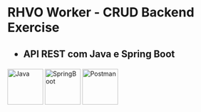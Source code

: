 <h1>
    RHVO Worker - CRUD Backend Exercise
</h1>
<h2>
    <ul dir="auto">
        <li>API REST com Java e Spring Boot</li>
    </ul>
</h2>
<div display: inline-block>
    <img src="https://cdn.jsdelivr.net/gh/devicons/devicon/icons/java/java-original.svg" alt="Java" width="80" heigth="80" />
    <img src="https://cdn.jsdelivr.net/gh/devicons/devicon/icons/spring/spring-original.svg" alt="SpringBoot" width="80" heigth="80" />
    <img src="https://www.vectorlogo.zone/logos/getpostman/getpostman-icon.svg" alt="Postman" width="80" height="80"/>
</div>
